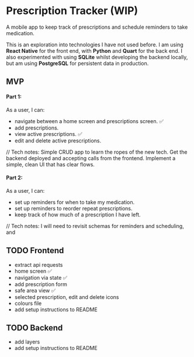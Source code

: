 # Prescription Tracker (WIP)

A mobile app to keep track of prescriptions and schedule reminders to take medication.

This is an exploration into technologies I have not used before. I am using **React Native** for the front end, with **Python** and **Quart** for the back end.
I also experimented with using **SQLite** whilst developing the backend locally, but am using **PostgreSQL** for persistent data in production.

## MVP

#### Part 1:

As a user, I can:

- navigate between a home screen and prescriptions screen. ✅
- add prescriptions.
- view active prescriptions. ✅
- edit and delete active prescriptions.

// Tech notes: Simple CRUD app to learn the ropes of the new tech. Get the backend deployed and accepting calls from the frontend. Implement a simple, clean UI that has clear flows.

#### Part 2:

As a user, I can:

- set up reminders for when to take my medication.
- set up reminders to reorder repeat prescriptions.
- keep track of how much of a prescription I have left.

// Tech notes: I will need to revisit schemas for reminders and scheduling, and

## TODO Frontend

- extract api requests
- home screen ✅
- navigation via state ✅
- add prescription form
- safe area view ✅
- selected prescription, edit and delete icons
- colours file
- add setup instructions to README

## TODO Backend

- add layers
- add setup instructions to README
